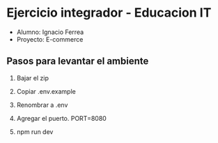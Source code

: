 # Ejercicio integrador - Educacion IT 

- Alumno: Ignacio Ferrea
- Proyecto: E-commerce

## Pasos para levantar el ambiente

1. Bajar el zip

2. Copiar .env.example

3. Renombrar a .env

4. Agregar el puerto. PORT=8080

5. npm run dev